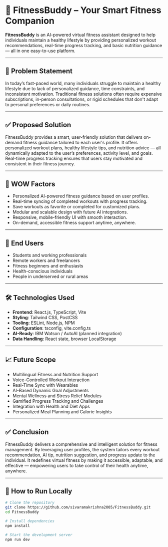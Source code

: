# 💪 FitnessBuddy – Your Smart Fitness Companion

**FitnessBuddy** is an AI-powered virtual fitness assistant designed to help individuals maintain a healthy lifestyle by providing personalized workout recommendations, real-time progress tracking, and basic nutrition guidance — all in one easy-to-use platform.

---

## 📌 Problem Statement

In today’s fast-paced world, many individuals struggle to maintain a healthy lifestyle due to lack of personalized guidance, time constraints, and inconsistent motivation. Traditional fitness solutions often require expensive subscriptions, in-person consultations, or rigid schedules that don't adapt to personal preferences or daily routines.

---

## ✅ Proposed Solution

FitnessBuddy provides a smart, user-friendly solution that delivers on-demand fitness guidance tailored to each user's profile. It offers personalized workout plans, healthy lifestyle tips, and nutrition advice — all dynamically adapted to the user’s preferences, activity level, and goals. Real-time progress tracking ensures that users stay motivated and consistent in their fitness journey.

---

## 🌟 WOW Factors

- Personalized AI-powered fitness guidance based on user profiles.
- Real-time syncing of completed workouts with progress tracking.
- Save workouts as favorite or completed for customized plans.
- Modular and scalable design with future AI integrations.
- Responsive, mobile-friendly UI with smooth interaction.
- On-demand, accessible fitness support anytime, anywhere.

---

## 👥 End Users

- Students and working professionals  
- Remote workers and freelancers  
- Fitness beginners and enthusiasts  
- Health-conscious individuals  
- People in underserved or rural areas  

---

## 🛠️ Technologies Used

- **Frontend**: React.js, TypeScript, Vite  
- **Styling**: Tailwind CSS, PostCSS  
- **Tooling**: ESLint, Node.js, NPM  
- **Configuration**: tsconfig, vite.config.ts  
- **AI-Ready**: IBM Watson / AutoAI (planned integration)  
- **Data Handling**: React state, browser LocalStorage  

---

## 📈 Future Scope

- Multilingual Fitness and Nutrition Support  
- Voice-Controlled Workout Interaction  
- Real-Time Sync with Wearables  
- AI-Based Dynamic Goal Adjustments  
- Mental Wellness and Stress Relief Modules  
- Gamified Progress Tracking and Challenges  
- Integration with Health and Diet Apps  
- Personalized Meal Planning and Calorie Insights  

---

## ✅ Conclusion

FitnessBuddy delivers a comprehensive and intelligent solution for fitness management. By leveraging user profiles, the system tailors every workout recommendation, AI tip, nutrition suggestion, and progress update to the individual. It redefines virtual fitness by making it accessible, adaptable, and effective — empowering users to take control of their health anytime, anywhere.

---

## 📂 How to Run Locally

```bash
# Clone the repository
git clone https://github.com/sivaramakrishna2005/FitnessBuddy.git
cd FitnessBuddy

# Install dependencies
npm install

# Start the development server
npm run dev
